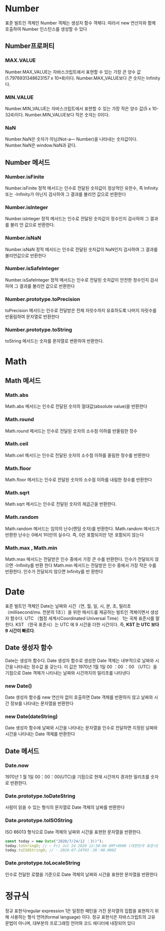 # Number

표준 빌트인 객체인 Number 객체는 생성자 함수 객체다. 따라서 new 연산자와 함께 호출하여 Number 인스턴스를 생성할 수 있다

## Number프로퍼티

### MAX.VALUE

Number.MAX_VALUE는 자바스크립트에서 표현할 수 있는 가장 큰 양수 값(1.7976931348623157 x 10\*8)이다.
Number.MAX_VALUE보다 큰 숫자는 Infinity다.

### MIN.VALUE

Number.MIN_VALUE는 자바스크립트에서 표현할 수 있는 가장 작은 양수 값(5 x 10-324)이다.
Number.MIN_VALUE보다 작은 숫자는 0이다.

### NaN

Number.NaN은 숫자가 아님(Not-a— Number)을 나타내는 숫자값이다. Number.NaN은 window.NaN과 같다.

## Number 메서드

### Number.isFinite

Number.isFinite 정적 메서드는 인수로 전달된 숫자값이 정상적인 유한수, 즉 Infinity 또는 -Infinity가 아닌지 검사하여 그 결과를 불리언 값으로 반환한다

### Number.islnteger

Number.islnteger 정적 메서드는 인수로 전달된 숫자값이 정수인지 검사하여 그 결과 를 불리 언 값으로 반환한다.

### Number.isNaN

Number.isNaN 정적 메서드는 인수로 전달된 숫자값이 NaN인지 검사하여 그 결과를 불리언값으로 반환한다

### Number.isSafelnteger

Number.isSafelnteger 정적 메서드는 인수로 전달된 숫자값이 안전한 정수인지 검사하여 그 결과를 불리언 값으로 반환한다

### Number.prototype.toPrecision

toPrecision 메서드는 인수로 전달받은 전체 자릿수까지 유효하도록 나머지 자릿수를 반올림하여 문자열로
반환한다

### Number.prototype.toString

toString 메서드는 숫자를 문자열로 변환하여 반환한다.

# Math

## Math 메서드

### Math.abs

Math.abs 메서드는 인수로 전달된 숫자의 절대값(absolute value)을 반환한다

### Math.round

Math.round 메서드는 인수로 전달된 숫자의 소수점 이하를 반올림한 정수

### Math.ceil

Math.ceil 메서드는 인수로 전달된 숫자의 소수점 이하를 올림한 정수를 반환한다

### Math.floor

Math.floor 메서드는 인수로 전달된 숫자의 소수점 이하를 내림한 정수를 반환한다

### Math.sqrt

Math.sqrt 메서드는 인수로 전달된 숫자의 제곱근을 반환한다.

### Math.random

Math.random 메서드는 임의의 난수(랜덤 숫자)를 반환한다. Math.random 메서드가 반환한 난수는 0에서 1미만의 실수다. 즉, 0은 포함되지만 1은 포함되지 않는다

### Math.max , Math.min

Math.max 메서드는 전달받은 인수 중에서 가장 큰 수를 반환한다. 인수가 전달되지 않으면 -Infinity를 반환
한다
Math.min 메서드는 전달받은 인수 중에서 가장 작은 수를 반환한다. 인수가 전달되지 않으면 Infinity를 반
환한다

# Date

표준 빌트인 객체인 Date는 날짜와 시간（연, 월, 일, 시, 분, 초, 밀리초（millisecond/ms. 천분의 1초））을 위한 메서드를 제공하는 빌트인 객체이면서 생성자 함수다.
UTC （협정 세계시Coordinated Universal Time） 1는 국제 표준시를 말한다.
KST （한국 표준시）는 UTC 에 9 시간을 더한 시간이다. 즉, **KST 는 UTC 보다 9 시간이 빠르다**.

## Date 생성자 함수

Date는 생성자 함수다. Date 생성자 함수로 생성한 Date 객체는 내부적으로 날짜와 시간을 나타내는 정수값
을 갖는다. 이 값은 1970년 1월 1일 00 ：00 ：00 （UTC）을 기점으로 Date 객체가 나타내는 날짜와 시간까지의
밀리초를 나타낸다

### new Date()

Date 생성자 함수를 new 연산자 없이 호출하면 Date 객체를 반환하지 않고 날짜와 시간 정보를 나타내는 문자열을 반환한다

### new Date(dateString)

Date 생성자 함수에 날짜와 시간을 나타내는 문자열을 인수로 전달하면 지정된 날짜와 시간을 나타내는 Date 객체를 반환한다

## Date 메서드

### Date.now

1970년 1 월 1일 00：00：00(UTC)을 기점으로 현재 시간까지 경과한 밀리초를 숫자로 반환한다.

### Date.prototype.toDateString

사람이 읽을 수 있는 형식의 문자열로 Date 객체의 날짜를 반환한다

### Date.prototype.toISOString

ISO 86013 형식으로 Date 객체의 날짜와 시간을 표현한 문자열을 반환한다.

```js
const today = new Date("2020/7/24/12 ：3()");
today.toStringO; // — Fri Jul 24 2020 12:30:00 GMT+0900 (대한민국 표준시)
today.toISOStringO; // - 2020-07-24T03：30：00.000Z
```

### Date.prototype.toLocaleString

인수로 전달한 로캘을 기준으로 Date 객체의 날짜와 시간을 표현한 문자열을 반환한다

# 정규식

정규 표현식regular expression 1은 일정한 패턴을 가진 문자열의 집합을 표현하기 위해 사용하는 형식 언어(formal
language) 이다. 정규 표현식은 자바스크립트의 고유 문법이 아니며, 대부분의 프로그래밍 언어와 코드 에디터에 내장되어 있다
